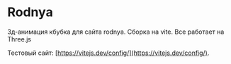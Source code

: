 # Rodnya

3д-анимация кбубка для сайта rodnya. Сборка на vite. Все работает на Three.js

Тестовый сайт: [https://vitejs.dev/config/](https://vitejs.dev/config/).